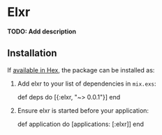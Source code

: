 # Elxr

**TODO: Add description**

## Installation

If [available in Hex](https://hex.pm/docs/publish), the package can be installed as:

  1. Add elxr to your list of dependencies in `mix.exs`:

        def deps do
          [{:elxr, "~> 0.0.1"}]
        end

  2. Ensure elxr is started before your application:

        def application do
          [applications: [:elxr]]
        end
